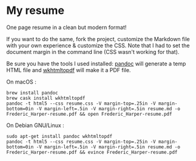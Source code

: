 # My resume
One page resume in a clean but modern format!

If you want to do the same, fork the project, customize the Markdown file with your own experience & customize the CSS. Note that I had to set the document margin in the command line (CSS wasn't working for that).

Be sure you have the tools I used installed: [pandoc](https://pandoc.org/) will generate a temp HTML file and [wkhtmltopdf](https://wkhtmltopdf.org/) will make it a PDF file.

On macOS :
```
brew install pandoc
brew cask install wkhtmltopdf
pandoc -t html5 --css resume.css -V margin-top=.25in -V margin-bottom=0in -V margin-left=.5in -V margin-right=.5in resume.md -o Frederic_Harper-resume.pdf && open Frederic_Harper-resume.pdf
```

On Debian GNU/Linux :
```
sudo apt-get install pandoc wkhtmltopdf
pandoc -t html5 --css resume.css -V margin-top=.25in -V margin-bottom=0in -V margin-left=.5in -V margin-right=.5in resume.md -o Frederic_Harper-resume.pdf && evince Frederic_Harper-resume.pdf
```